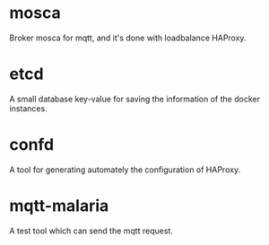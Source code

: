 # mosca
Broker mosca for mqtt, and it's done with loadbalance HAProxy. 

# etcd
A small database key-value for saving the information of the docker instances.

# confd
A tool for generating automately the configuration of HAProxy.

# mqtt-malaria
A test tool which can send the mqtt request.




